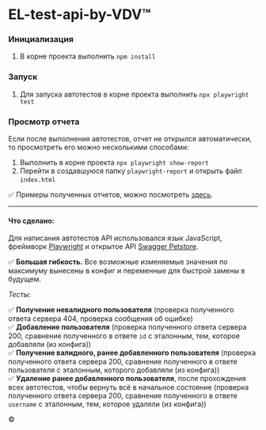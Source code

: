 # EL-test-api-by-VDV:tm:

### Инициализация

1. В корне проекта выполнить `npm install`

### Запуск

1. Для запуска автотестов в корне проекта выполнить `npx playwright test`

### Просмотр отчета
Если после выполнения автотестов, отчет не открылся автоматически, то просмотреть его можно несколькими способами:
1. Выполнить в корне проекта `npx playwright show-report`
2. Перейти в создавшуюся папку `playwright-report` и открыть файл `index.html`

:white_check_mark: Примеры полученных отчетов, можно посмотреть [здесь](https://github.com/dmi3y-v/EL-test-api-vdv/issues/1#issue-1951437399).

***

#### Что сделано:
Для написания автотестов API использовался язык JavaScript, фреймворк [Playwright](https://playwright.dev/) и открытое API [Swagger Petstore](https://petstore.swagger.io/). 

:white_check_mark: **Большая гибкость.** Все возможные изменяемые значения по максимуму вынесены в конфиг и переменные для быстрой замены в будущем.

*Тесты:*

:white_check_mark: **Получение невалидного пользователя** (проверка полученного ответа сервера 404, проверка сообщения об ошибке)  
:white_check_mark: **Добавление пользователя** (проверка полученного ответа сервера 200, сравнение полученного в ответе `id` с эталонным, тем, которое добавляли (из конфига))   
:white_check_mark: **Получение валидного, ранее добавленного пользователя** (проверка полученного ответа сервера 200, сравнение полученного в ответе пользователя с эталонным, которого добавляли (из конфига))    
:white_check_mark: **Удаление ранее добавленного пользователя**, после прохождения всех автотестов, чтобы вернуть всё в начальное состояние (проверка полученного ответа сервера 200, сравнение полученного в ответе `username` с эталонным, тем, которое удаляли (из конфига))  


:copyright:
